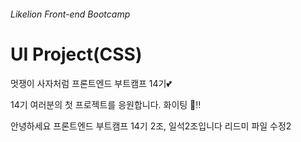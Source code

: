 ###### Likelion Front-end Bootcamp

# UI Project(CSS)

멋쟁이 사자처럼 프론트엔드 부트캠프 14기💕

14기 여러분의 첫 프로젝트를 응원합니다. 화이팅 👏‼️

안녕하세요 프론트엔드 부트캠프 14기 2조, 일석2조입니다
리드미 파일 수정2
